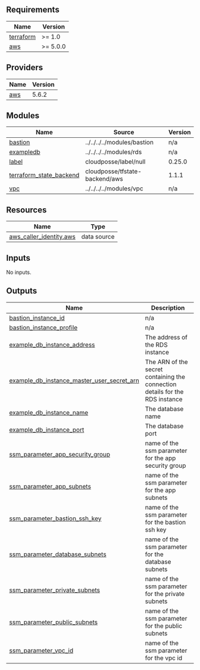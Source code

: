 <!-- BEGIN_TF_DOCS -->
## Requirements

| Name | Version |
|------|---------|
| <a name="requirement_terraform"></a> [terraform](#requirement\_terraform) | >= 1.0 |
| <a name="requirement_aws"></a> [aws](#requirement\_aws) | >= 5.0.0 |

## Providers

| Name | Version |
|------|---------|
| <a name="provider_aws"></a> [aws](#provider\_aws) | 5.6.2 |

## Modules

| Name | Source | Version |
|------|--------|---------|
| <a name="module_bastion"></a> [bastion](#module\_bastion) | ../../../../modules/bastion | n/a |
| <a name="module_exampledb"></a> [exampledb](#module\_exampledb) | ../../../../modules/rds | n/a |
| <a name="module_label"></a> [label](#module\_label) | cloudposse/label/null | 0.25.0 |
| <a name="module_terraform_state_backend"></a> [terraform\_state\_backend](#module\_terraform\_state\_backend) | cloudposse/tfstate-backend/aws | 1.1.1 |
| <a name="module_vpc"></a> [vpc](#module\_vpc) | ../../../../modules/vpc | n/a |

## Resources

| Name | Type |
|------|------|
| [aws_caller_identity.aws](https://registry.terraform.io/providers/hashicorp/aws/latest/docs/data-sources/caller_identity) | data source |

## Inputs

No inputs.

## Outputs

| Name | Description |
|------|-------------|
| <a name="output_bastion_instance_id"></a> [bastion\_instance\_id](#output\_bastion\_instance\_id) | n/a |
| <a name="output_bastion_instance_profile"></a> [bastion\_instance\_profile](#output\_bastion\_instance\_profile) | n/a |
| <a name="output_example_db_instance_address"></a> [example\_db\_instance\_address](#output\_example\_db\_instance\_address) | The address of the RDS instance |
| <a name="output_example_db_instance_master_user_secret_arn"></a> [example\_db\_instance\_master\_user\_secret\_arn](#output\_example\_db\_instance\_master\_user\_secret\_arn) | The ARN of the secret containing the connection details for the RDS instance |
| <a name="output_example_db_instance_name"></a> [example\_db\_instance\_name](#output\_example\_db\_instance\_name) | The database name |
| <a name="output_example_db_instance_port"></a> [example\_db\_instance\_port](#output\_example\_db\_instance\_port) | The database port |
| <a name="output_ssm_parameter_app_security_group"></a> [ssm\_parameter\_app\_security\_group](#output\_ssm\_parameter\_app\_security\_group) | name of the ssm parameter for the app security group |
| <a name="output_ssm_parameter_app_subnets"></a> [ssm\_parameter\_app\_subnets](#output\_ssm\_parameter\_app\_subnets) | name of the ssm parameter for the app subnets |
| <a name="output_ssm_parameter_bastion_ssh_key"></a> [ssm\_parameter\_bastion\_ssh\_key](#output\_ssm\_parameter\_bastion\_ssh\_key) | name of the ssm parameter for the bastion ssh key |
| <a name="output_ssm_parameter_database_subnets"></a> [ssm\_parameter\_database\_subnets](#output\_ssm\_parameter\_database\_subnets) | name of the ssm parameter for the database subnets |
| <a name="output_ssm_parameter_private_subnets"></a> [ssm\_parameter\_private\_subnets](#output\_ssm\_parameter\_private\_subnets) | name of the ssm parameter for the private subnets |
| <a name="output_ssm_parameter_public_subnets"></a> [ssm\_parameter\_public\_subnets](#output\_ssm\_parameter\_public\_subnets) | name of the ssm parameter for the public subnets |
| <a name="output_ssm_parameter_vpc_id"></a> [ssm\_parameter\_vpc\_id](#output\_ssm\_parameter\_vpc\_id) | name of the ssm parameter for the vpc id |
<!-- END_TF_DOCS -->
